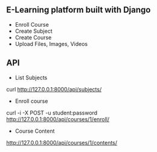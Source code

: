## E-Learning platform built with Django

* Enroll Course
* Create Subject
* Create Course
* Upload Files, Images, Videos

## API
* List Subjects

curl http://127.0.0.1:8000/api/subjects/

* Enroll course

curl -i -X POST -u student:password http://127.0.0.1:8000/api/courses/1/enroll/

* Course Content

http://127.0.0.1:8000/api/courses/1/contents/